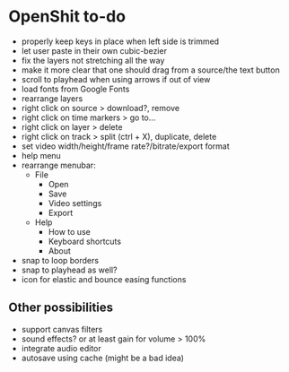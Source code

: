 # OpenShit to-do

- properly keep keys in place when left side is trimmed
- let user paste in their own cubic-bezier
- fix the layers not stretching all the way
- make it more clear that one should drag from a source/the text button
- scroll to playhead when using arrows if out of view
- load fonts from Google Fonts
- rearrange layers
- right click on source > download?, remove
- right click on time markers > go to...
- right click on layer > delete
- right click on track > split (ctrl + X), duplicate, delete
- set video width/height/frame rate?/bitrate/export format
- help menu
- rearrange menubar:
  - File
    - Open
    - Save
    - Video settings
    - Export
  - Help
    - How to use
    - Keyboard shortcuts
    - About
- snap to loop borders
- snap to playhead as well?
- icon for elastic and bounce easing functions

## Other possibilities

- support canvas filters
- sound effects? or at least gain for volume > 100%
- integrate audio editor
- autosave using cache (might be a bad idea)
